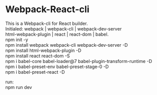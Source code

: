 # Webpack-React-cli
This is a Webpack-cli for React builder. <br/>
Initialed: 
webpack | webpack-cli | webpack-dev-server <br/>
html-webpack-plugin | react | react-dom | babel. <br/>
npm init -y <br/>
npm install webpack webpack-cli webpack-dev-server -D <br/>
npm install html-webpack-plugin -D <br/>
npm install react react-dom -S <br/>
npm i babel-core babel-loader@7 babel-plugin-transform-runtime -D <br/>
npm i babel-preset-env babel-preset-stage-0 -D <br/>
npm i babel-preset-react -D <br/>

run: <br/>
npm run dev <br/>
